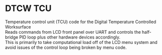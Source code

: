 # DTCW TCU
Temperature control unit (TCU) code for the Digital Temperature Controlled Worksurface\
Reads commands from LCD front panel over UART and controls the half-bridge PID loop plus other hardware devices accordingly.\
This is primarily to take computational load off of the LCD menu system and avoid issues of the control loop being broken by menu code.

